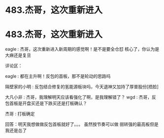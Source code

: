 # 483.杰哥，这次重新进入

# 483.杰哥，这次重新进入

eagle : 杰哥，这次重新进入新周期的感觉啊！是不是要全仓怼 核心了，你认为是大麻还是复旦

评论区：

eagle : 都在主升啊！反包的首板，那不是轮动的思路吗

隔壁家的小明 : 反包结合修复的氢能源板块吗，今天退神又加持了厚普股份[捂脸]

大凡小非 : 杰哥，我理解明天应该看强化了啊，是我理解错了？ wgd : 杰哥，反包首板是开盘买还是下跌买还是打板确认？

杰哥 : 打板确定

回答：明天我想做做反包首板就好了。。。 虽然按节奏可以做 弱转强的最高板但是我还是怂了